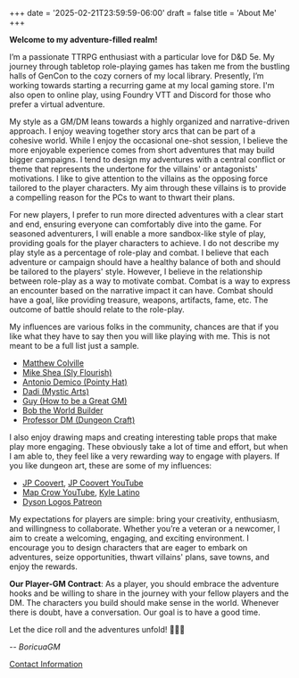 +++
date = '2025-02-21T23:59:59-06:00'
draft = false
title = 'About Me'
+++

**Welcome to my adventure-filled realm!**

I’m a passionate TTRPG enthusiast with a particular love for D&D 5e.
My journey through tabletop role-playing games has taken me from the bustling halls of GenCon to the cozy corners of my local library.
Presently, I’m working towards starting a recurring game at my local gaming store.
I'm also open to online play, using Foundry VTT and Discord for those who prefer a virtual adventure.

My style as a GM/DM leans towards a highly organized and narrative-driven approach.
I enjoy weaving together story arcs that can be part of a cohesive world.
While I enjoy the occasional one-shot session, I believe the more enjoyable experience comes from short adventures that may build bigger campaigns.
I tend to design my adventures with a central conflict or theme that represents the undertone for the villains' or antagonists' motivations.
I like to give attention to the villains as the opposing force tailored to the player characters.
My aim through these villains is to provide a compelling reason for the PCs to want to thwart their plans.

For new players, I prefer to run more directed adventures with a clear start and end, ensuring everyone can comfortably dive into the game.
For seasoned adventurers, I will enable a more sandbox-like style of play, providing goals for the player characters to achieve.
I do not describe my play style as a percentage of role-play and combat.
I believe that each adventure or campaign should have a healthy balance of both and should be tailored to the players' style.
However, I believe in the relationship between role-play as a way to motivate combat.
Combat is a way to express an encounter based on the narrative impact it can have.
Combat should have a goal, like providing treasure, weapons, artifacts, fame, etc.
The outcome of battle should relate to the role-play.

My influences are various folks in the community, chances are that if you like what they have to say then you will like playing with me.
This is not meant to be a full list just a sample.
- [Matthew Colville](https://youtube.com/playlist?list=PLlUk42GiU2guNzWBzxn7hs8MaV7ELLCP_&si=hHlv9SFYQeWnnv6w)
- [Mike Shea (Sly Flourish)](https://slyflourish.com/)
- [Antonio Demico (Pointy Hat)](https://www.youtube.com/@pointyhatstudios)
- [Dadi (Mystic Arts)](https://www.youtube.com/@Mystic-Arts-DM)
- [Guy (How to be a Great GM)](https://www.greatgamemaster.com/dm/about-us/)
- [Bob the World Builder](https://www.youtube.com/@BobWorldBuilder)
- [Professor DM (Dungeon Craft)](www.youtube.com/@DUNGEONCRAFT1)

I also enjoy drawing maps and creating interesting table props that make play more engaging.
These obviously take a lot of time and effort, but when I am able to, they feel like a very rewarding way to engage with players.
If you like dungeon art, these are some of my influences:

- [JP Coovert](https://www.jpcoovert.com/), [JP Coovert YouTube](https://www.youtube.com/@JPCoovert)
- [Map Crow YouTube](https://www.youtube.com/c/MapCrow), [Kyle Latino](https://www.kylelatino.com)
- [Dyson Logos Patreon](https://www.patreon.com/dysonlogos)

My expectations for players are simple: bring your creativity, enthusiasm, and willingness to collaborate.
Whether you’re a veteran or a newcomer, I aim to create a welcoming, engaging, and exciting environment.
I encourage you to design characters that are eager to embark on adventures, seize opportunities, thwart villains' plans, save towns, and enjoy the rewards.

**Our Player-GM Contract**:
As a player, you should embrace the adventure hooks and be willing to share in the journey with your fellow players and the DM.
The characters you build should make sense in the world.
Whenever there is doubt, have a conversation.
Our goal is to have a good time.

Let the dice roll and the adventures unfold! 🚀🎲📜

-- *BoricuaGM*

[Contact Information](./contact-information.md)
